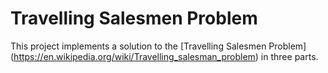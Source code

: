 # Travelling Salesmen Problem

This project implements a solution to the [Travelling Salesmen Problem] (https://en.wikipedia.org/wiki/Travelling_salesman_problem) in three parts. 
